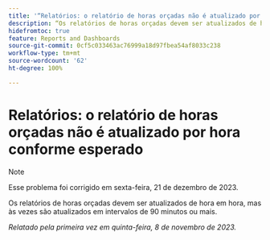 ```yaml
---
title: '“Relatórios: o relatório de horas orçadas não é atualizado por hora conforme esperado”'
description: “Os relatórios de horas orçadas devem ser atualizados de hora em hora, mas às vezes são atualizados em intervalos de 90 minutos ou mais.”
hidefromtoc: true
feature: Reports and Dashboards
source-git-commit: 0cf5c033463ac76999a18d97fbea54af8033c238
workflow-type: tm+mt
source-wordcount: '62'
ht-degree: 100%

---
```



# Relatórios: o relatório de horas orçadas não é atualizado por hora conforme esperado

>[!NOTE]
>
>Esse problema foi corrigido em sexta-feira, 21 de dezembro de 2023.

Os relatórios de horas orçadas devem ser atualizados de hora em hora, mas às vezes são atualizados em intervalos de 90 minutos ou mais.

_Relatado pela primeira vez em quinta-feira, 8 de novembro de 2023._
